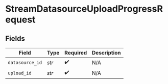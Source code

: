 # StreamDatasourceUploadProgressRequest


## Fields

| Field              | Type               | Required           | Description        |
| ------------------ | ------------------ | ------------------ | ------------------ |
| `datasource_id`    | *str*              | :heavy_check_mark: | N/A                |
| `upload_id`        | *str*              | :heavy_check_mark: | N/A                |